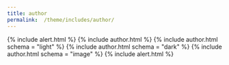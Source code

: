 ```yaml
---
title: author
permalink:  /theme/includes/author/
---
```

<!-- v1.2.110 pages/theme/includes/alert.md-->

{% include alert.html %}
{% include author.html %}
{% include author.html schema = "light" %}
{% include author.html schema = "dark" %}
{% include author.html schema = "image" %}
{% include alert.html %}
